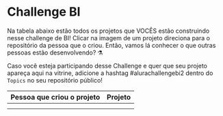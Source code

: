 # Challenge BI

Na tabela abaixo estão todos os projetos que VOCÊS estão construindo nesse challenge de BI! Clicar na imagem de um projeto direciona para o repositório da pessoa que o criou. Então, vamos lá conhecer o que outras pessoas estão desenvolvendo? ⚗️

Caso você esteja participando desse Challenge e quer que seu projeto apareça aqui na vitrine, adicione a hashtag #alurachallengebi2 dentro do `Topics` no seu repositório público!



| Pessoa que criou o projeto | Projeto |
| --- | --- |
| <!-- CHANNEL_PROJECTS:START -->
|  <!-- CHANNEL_PROJECTS:END -->
